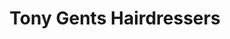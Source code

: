 ---
title: "Tony Gents Hairdressers"
url: /haywards-heath/tony-gents-hairdressers/
shop: Friseur
---